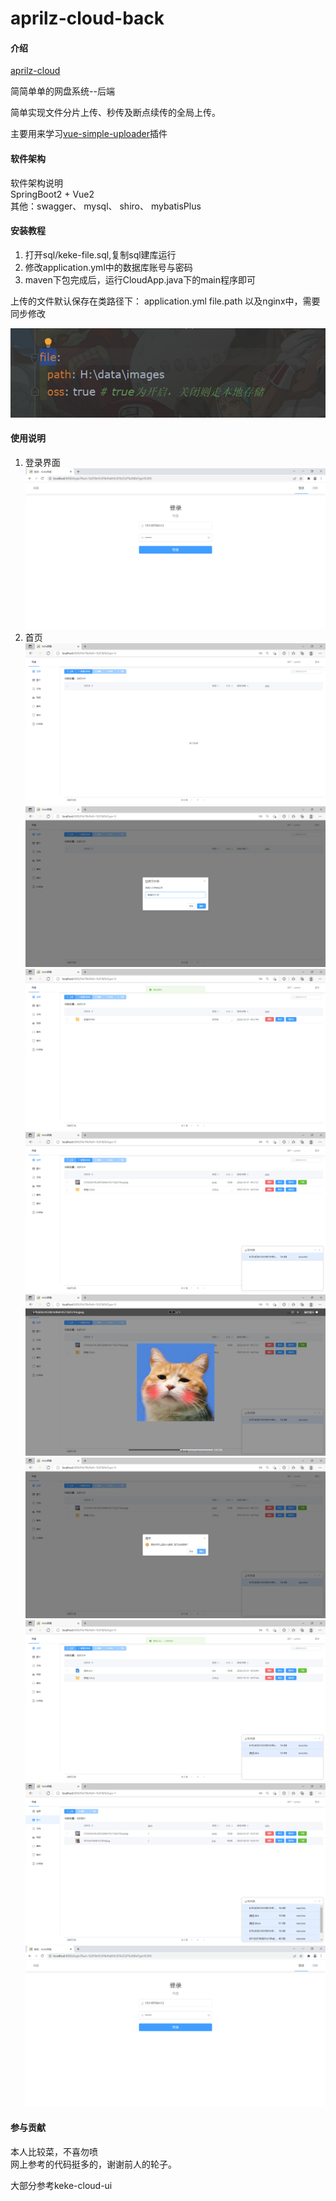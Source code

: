 # aprilz-cloud-back

#### 介绍

[aprilz-cloud](https://github.com/liushaohui1/aprilz-cloud.git)

简简单单的网盘系统--后端

简单实现文件分片上传、秒传及断点续传的全局上传。  

主要用来学习[vue-simple-uploader](https://github.com/simple-uploader/vue-uploader/blob/master/README_zh-CN.md )插件


#### 软件架构
软件架构说明  
SpringBoot2 + Vue2  
其他：swagger、 mysql、 shiro、 mybatisPlus

#### 安装教程

1. 打开sql/keke-file.sql,复制sql建库运行
2. 修改application.yml中的数据库账号与密码
3. maven下包完成后，运行CloudApp.java下的main程序即可

上传的文件默认保存在类路径下： application.yml file.path 以及nginx中，需要同步修改

![img.png](image/img.png)
#### 使用说明

1. 登录界面
   ![Image text](image/Snipaste_2022-03-01_15-04-44.png)
2. 首页
   ![Image text](image/Snipaste_2022-03-01_14-57-06.png)
   ![Image text](image/Snipaste_2022-03-01_14-57-41.png)
   ![Image text](image/Snipaste_2022-03-01_14-57-48.png)
   ![Image text](image/Snipaste_2022-03-01_14-58-05.png)
   ![Image text](image/Snipaste_2022-03-01_14-58-19.png)
   ![Image text](image/Snipaste_2022-03-01_14-58-32.png)
   ![Image text](image/Snipaste_2022-03-01_14-59-51.png)
   ![Image text](image/Snipaste_2022-03-01_15-02-44.png)
   ![Image text](image/Snipaste_2022-03-01_15-04-44.png)
   

#### 参与贡献

本人比较菜，不喜勿喷  
网上参考的代码挺多的，谢谢前人的轮子。

大部分参考keke-cloud-ui

